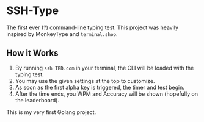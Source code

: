 # SSH-Type

The first ever (?) command-line typing test. This project was heavily inspired by MonkeyType and `terminal.shop`.

## How it Works

1. By running `ssh TBD.com` in your terminal, the CLI will be loaded with the typing test.
2. You may use the given settings at the top to customize.
3. As soon as the first alpha key is triggered, the timer and test begin.
4. After the time ends, you WPM and Accuracy will be shown (hopefully on the leaderboard).

This is my very first Golang project.
